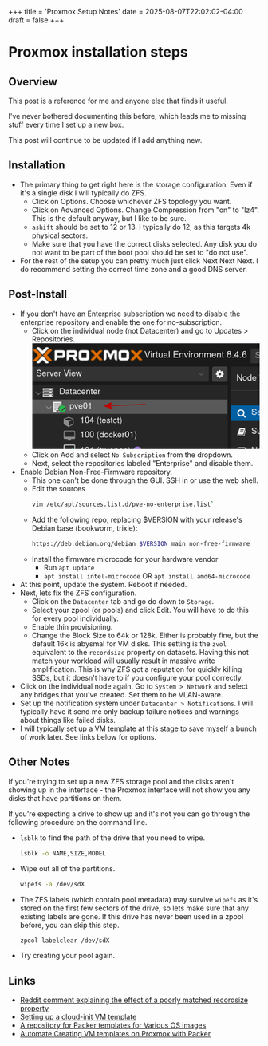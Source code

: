 +++
title = 'Proxmox Setup Notes'
date = 2025-08-07T22:02:02-04:00
draft = false
+++

# Proxmox installation steps

## Overview

This post is a reference for me and anyone else that finds it useful.

I've never bothered documenting this before, which leads me to missing stuff every time I set up a new box.

This post will continue to be updated if I add anything new.

## Installation

- The primary thing to get right here is the storage configuration. Even if it's a single disk I will typically do ZFS.
  - Click on Options. Choose whichever ZFS topology you want.
  - Click on Advanced Options. Change Compression from "on" to "lz4". This is the default anyway, but I like to be sure.
  - `ashift` should be set to 12 or 13. I typically do 12, as this targets 4k physical sectors.
  - Make sure that you have the correct disks selected. Any disk you do not want to be part of the boot pool should be set to "do not use".
- For the rest of the setup you can pretty much just click Next Next Next. I do recommend setting the correct time zone and a good DNS server.

## Post-Install

- If you don't have an Enterprise subscription we need to disable the enterprise repository and enable the one for no-subscription.
  - Click on the individual node (not Datacenter) and go to Updates > Repositories.
    ![Picture showing where to click on the individual node](images/pvesetup-node.png)
  - Click on Add and select `No Subscription` from the dropdown.
  - Next, select the repositories labeled "Enterprise" and disable them.
- Enable Debian Non-Free-Firmware repository.
  - This one can't be done through the GUI. SSH in or use the web shell.
  - Edit the sources
    ```bash
    vim /etc/apt/sources.list.d/pve-no-enterprise.list`
    ```
  - Add the following repo, replacing $VERSION with your release's Debian base (bookworm, trixie):
    ```bash
    https://deb.debian.org/debian $VERSION main non-free-firmware
    ```
  - Install the firmware microcode for your hardware vendor
    - Run `apt update`
    - `apt install intel-microcode` OR `apt install amd64-microcode`
- At this point, update the system. Reboot if needed.
- Next, lets fix the ZFS configuration.
  - Click on the `Datacenter` tab and go do down to `Storage`.
  - Select your zpool (or pools) and click Edit. You will have to do this for every pool individually.
  - Enable thin provisioning.
  - Change the Block Size to 64k or 128k. Either is probably fine, but the default 16k is abysmal for VM disks. This setting is the `zvol` equivalent to the `recordsize` property on datasets. Having this not match your workload will usually result in massive write amplification. This is why ZFS got a reputation for quickly killing SSDs, but it doesn't have to if you configure your pool correctly.
- Click on the individual node again. Go to `System > Network` and select any bridges that you've created. Set them to be VLAN-aware.
- Set up the notification system under `Datacenter > Notifications`. I will typically have it send me only backup failure notices and warnings about things like failed disks.
- I will typically set up a VM template at this stage to save myself a bunch of work later. See links below for options.

## Other Notes

If you're trying to set up a new ZFS storage pool and the disks aren't showing up in the interface - the Proxmox interface will not show you any disks that have partitions on them.

If you're expecting a drive to show up and it's not you can go through the following procedure on the command line.

- `lsblk` to find the path of the drive that you need to wipe.
  ```bash
  lsblk -o NAME,SIZE,MODEL
  ```
- Wipe out all of the partitions.
  ```bash
  wipefs -a /dev/sdX
  ```
- The ZFS labels (which contain pool metadata) may survive `wipefs` as it's stored on the first few sectors of the drive, so lets make sure that any existing labels are gone. If this drive has never been used in a zpool before, you can skip this step.
  ```bash
  zpool labelclear /dev/sdX
  ```
- Try creating your pool again.

## Links

- [Reddit comment explaining the effect of a poorly matched recordsize property](https://old.reddit.com/r/zfs/comments/8l20f5/zfs_record_size_is_smaller_really_better/dzc9669/)
- [Setting up a cloud-init VM template](https://technotim.live/posts/cloud-init-cloud-image/)
- [A repository for Packer templates for Various OS images](https://github.com/traefikturkey/oncall)
- [Automate Creating VM templates on Proxmox with Packer](https://guneycansanli.github.io/my-blog/Automate-Creating-VM-templates-on-Proxmox-with-Packer/)
